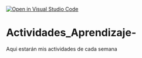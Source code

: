 [![Open in Visual Studio Code](https://classroom.github.com/assets/open-in-vscode-c66648af7eb3fe8bc4f294546bfd86ef473780cde1dea487d3c4ff354943c9ae.svg)](https://classroom.github.com/online_ide?assignment_repo_id=8478845&assignment_repo_type=AssignmentRepo)
# Actividades_Aprendizaje-
Aqui estarán mis actividades de cada semana
